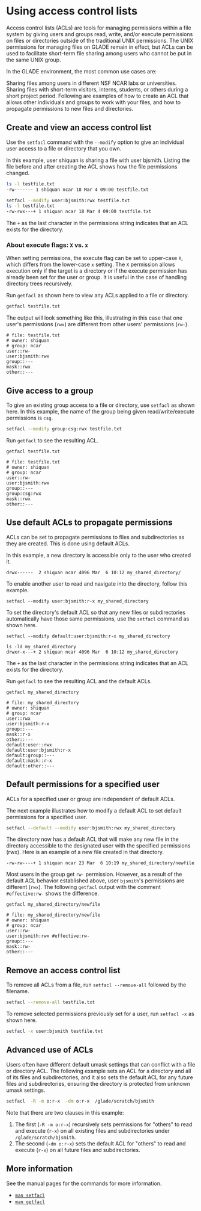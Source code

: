 # Using access control lists

Access control lists (ACLs) are tools for managing permissions within a file system by giving users and groups read, write, and/or execute permissions on files or directories outside of the traditional UNIX permissions. The UNIX permissions for managing files on GLADE remain in effect, but ACLs can be used to facilitate short-term file sharing among users who cannot be put in the same UNIX group.

In the GLADE environment, the most common use cases are:

Sharing files among users in different NSF NCAR labs or universities.
Sharing files with short-term visitors, interns, students, or others during a short project period.
Following are examples of how to create an ACL that allows other individuals and groups to work with your files, and how to propagate permissions to new files and directories.

## Create and view an access control list
Use the `setfacl` command with the `--modify` option to give an individual user access to a file or directory that you own.

In this example, user shiquan is sharing a file with user bjsmith. Listing the file before and after creating the ACL shows how the file permissions changed.
```bash
ls -l testfile.txt
-rw------- 1 shiquan ncar 18 Mar 4 09:00 testfile.txt

setfacl --modify user:bjsmith:rwx testfile.txt
ls -l testfile.txt
-rw-rwx---+ 1 shiquan ncar 18 Mar 4 09:00 testfile.txt
```
The `+` as the last character in the permissions string indicates that an ACL exists for the directory.

### About execute flags: `X` vs. `x`
When setting permissions, the execute flag can be set to upper-case `X`, which differs from the lower-case `x` setting. The `X` permission allows execution only if the target is a directory or if the execute permission has already been set for the user or group. It is useful in the case of handling directory trees recursively.

Run `getfacl` as shown here to view any ACLs applied to a file or directory.

```bash
getfacl testfile.txt
```

The output will look something like this, illustrating in this case that one user's permissions (`rwx`) are different from other users' permissions (`rw-`).
```pre
# file: testfile.txt
# owner: shiquan
# group: ncar
user::rw-
user:bjsmith:rwx
group::---
mask::rwx
other::---
```

## Give access to a group
To give an existing group access to a file or directory, use `setfacl` as shown here. In this example, the name of the group being given read/write/execute permissions is `csg`.

```bash
setfacl --modify group:csg:rwx testfile.txt
```

Run `getfacl` to see the resulting ACL.
```pre
getfacl testfile.txt

# file: testfile.txt
# owner: shiquan
# group: ncar
user::rw-
user:bjsmith:rwx
group::---
group:csg:rwx
mask::rwx
other::---
```

## Use default ACLs to propagate permissions
ACLs can be set to propagate permissions to files and subdirectories as they are created. This is done using default ACLs.

In this example, a new directory is accessible only to the user who created it.
```pre
drwx------  2 shiquan ncar 4096 Mar  6 10:12 my_shared_directory/
```
To enable another user to read and navigate into the directory, follow this example.
```pre
setfacl --modify user:bjsmith:r-x my_shared_directory
```
To set the directory's default ACL so that any new files or subdirectories automatically have those same permissions, use the `setfacl` command as shown here.

```pre
setfacl --modify default:user:bjsmith:r-x my_shared_directory

ls -ld my_shared_directory
drwxr-x---+ 2 shiquan ncar 4096 Mar  6 10:12 my_shared_directory
```
The `+` as the last character in the permissions string indicates that an ACL exists for the directory.

Run `getfacl` to see the resulting ACL and the default ACLs.
```pre
getfacl my_shared_directory

# file: my_shared_directory
# owner: shiquan
# group: ncar
user::rwx
user:bjsmith:r-x
group::---
mask::r-x
other::---
default:user::rwx
default:user:bjsmith:r-x
default:group::---
default:mask::r-x
default:other::---
```

## Default permissions for a specified user
ACLs for a specified user or group are independent of default ACLs.

The next example illustrates how to modify a default ACL to set default permissions for a specified user.

```bash
setfacl --default --modify user:bjsmith:rwx my_shared_directory
```

The directory now has a default ACL that will make any new file in the directory accessible to the designated user with the specified permissions (rwx). Here is an example of a new file created in that directory.

```pre
-rw-rw----+ 1 shiquan ncar 23 Mar  6 10:19 my_shared_directory/newfile
```

Most users in the group get `rw-` permission. However, as a result of the default ACL behavior established above, user `bjsmith`'s permissions are different (`rwx`). The following `getfacl` output with the comment `#effective:rw-` shows the difference.

```pre
getfacl my_shared_directory/newfile

# file: my_shared_directory/newfile
# owner: shiquan
# group: ncar
user::rw-
user:bjsmith:rwx #effective:rw-
group::---
mask::rw-
other::---
```

## Remove an access control list
To remove all ACLs from a file, run `setfacl --remove-all` followed by the filename.
```bash
setfacl --remove-all testfile.txt
```
To remove selected permissions previously set for a user, run `setfacl -x` as shown here.
```bash
setfacl -x user:bjsmith testfile.txt
```
## Advanced use of ACLs
Users often have different default umask settings that can conflict with a file or directory ACL. The following example sets an ACL for a directory and all of its files and subdirectories, and it also sets the default ACL for any future files and subdirectories, ensuring the directory is protected from unknown umask settings.
```bash
setfacl  -R -m o:r-x  -dm o:r-x  /glade/scratch/bjsmith
```
Note that there are two clauses in this example:

1. The first (`-R -m o:r-x`) recursively sets permissions for "others" to read and execute (`r-x`) on all existing files and subdirectories under `/glade/scratch/bjsmith`.
2. The second (`-dm o:r-x`) sets the default ACL for "others" to read and execute (`r-x`) on all future files and subdirectories.

## More information
See the manual pages for the commands for more information.

 - [`man setfacl`](https://linux.die.net/man/1/setfacl)
 - [`man getfacl`](https://linux.die.net/man/1/getfacl)
